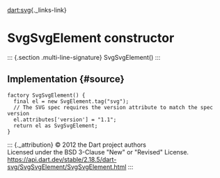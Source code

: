 [dart:svg](../../dart-svg/dart-svg-library){._links-link}

SvgSvgElement constructor
=========================

::: {.section .multi-line-signature}
SvgSvgElement()
:::

Implementation {#source}
--------------

``` {.language-dart data-language="dart"}
factory SvgSvgElement() {
  final el = new SvgElement.tag("svg");
  // The SVG spec requires the version attribute to match the spec version
  el.attributes['version'] = "1.1";
  return el as SvgSvgElement;
}
```

::: {._attribution}
© 2012 the Dart project authors\
Licensed under the BSD 3-Clause \"New\" or \"Revised\" License.\
<https://api.dart.dev/stable/2.18.5/dart-svg/SvgSvgElement/SvgSvgElement.html>
:::
